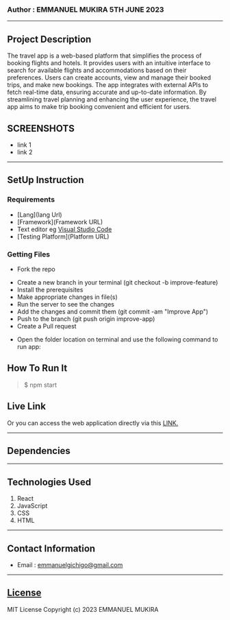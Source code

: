 ### Author : EMMANUEL MUKIRA 5TH JUNE 2023
****
## Project Description
The travel app is a web-based platform that simplifies the process of booking flights and hotels. It provides users with an intuitive interface to search for available flights and accommodations based on their preferences. Users can create accounts, view and manage their booked trips, and make new bookings. The app integrates with external APIs to fetch real-time data, ensuring accurate and up-to-date information. By streamlining travel planning and enhancing the user experience, the travel app aims to make trip booking convenient and efficient for users.

## SCREENSHOTS
- link 1
- link 2


********
## SetUp Instruction
### Requirements
* [Lang](lang Url)
* [Framework](Framework URL)
* Text editor eg [Visual Studio Code](https://code.visualstudio.com/download)
* [Testing Platform](Platform URL)


### Getting Files
* Fork the repo
- Create a new branch in your terminal (git checkout -b improve-feature)
- Install the prerequisites
- Make appropriate changes in file(s)
- Run the server to see the changes
- Add the changes and commit them (git commit -am "Improve App")
- Push to the branch (git push origin improve-app)
- Create a Pull request
* Open the folder location on terminal and use the following command to run app:

## How To Run It
>  $ npm start

> 
## Live Link
Or you can access the web application directly via this [LINK.](link.com/)
*****
## Dependencies

*****
## Technologies Used
1. React
2. JavaScript
3. CSS
4. HTML
*****
## Contact Information
* Email : emmanuelgichigo@gmail.com
*****
## [License](LICENSE)
MIT License
Copyright (c) 2023 EMMANUEL MUKIRA